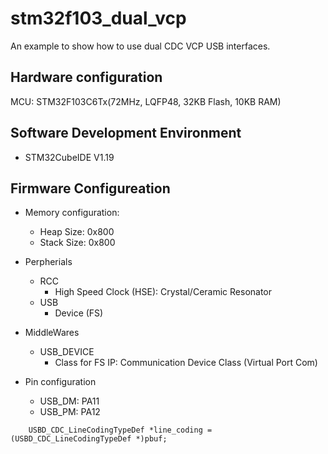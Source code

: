 # stm32f103_dual_vcp

An example to show how to use dual CDC VCP USB interfaces. 

## Hardware configuration

MCU: STM32F103C6Tx(72MHz, LQFP48, 32KB Flash, 10KB RAM)

## Software Development Environment

- STM32CubeIDE V1.19


## Firmware Configureation

- Memory configuration:
    - Heap Size: 0x800
    - Stack Size: 0x800

- Perpherials
    - RCC 
        - High Speed Clock (HSE): Crystal/Ceramic Resonator
    - USB
        - Device (FS)

- MiddleWares
    - USB_DEVICE
        - Class for FS IP: Communication Device Class (Virtual Port Com)

- Pin configuration
    - USB_DM: PA11
    - USB_PM: PA12



```
    USBD_CDC_LineCodingTypeDef *line_coding = (USBD_CDC_LineCodingTypeDef *)pbuf;
```

